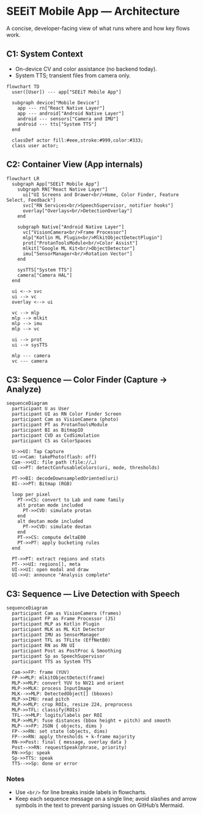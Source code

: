 # SEEiT Mobile App — Architecture

A concise, developer-facing view of what runs where and how key flows work.

## C1: System Context

- On-device CV and color assistance (no backend today).
- System TTS; transient files from camera only.

```mermaid
flowchart TD
  user([User]) --- app["SEEiT Mobile App"]

  subgraph device["Mobile Device"]
    app --- rn["React Native Layer"]
    app --- android["Android Native Layer"]
    android --- sensors["Camera and IMU"]
    android --- tts["System TTS"]
  end

  classDef actor fill:#eee,stroke:#999,color:#333;
  class user actor;
```

## C2: Container View (App internals)

```mermaid
flowchart LR
  subgraph App["SEEiT Mobile App"]
    subgraph RN["React Native Layer"]
      ui["UI Screens and Drawer<br/>Home, Color Finder, Feature Select, Feedback"]
      svc["RN Services<br/>SpeechSupervisor, notifier hooks"]
      overlay["Overlays<br/>DetectionOverlay"]
    end

    subgraph Native["Android Native Layer"]
      vc["VisionCamera<br/>Frame Processor"]
      mlp["Kotlin ML Plugin<br/>MlkitObjectDetectPlugin"]
      prot["ProtanToolsModule<br/>Color Assist"]
      mlkit["Google ML Kit<br/>ObjectDetector"]
      imu["SensorManager<br/>Rotation Vector"]
    end

    sysTTS["System TTS"]
    camera["Camera HAL"]
  end

  ui <--> svc
  ui --> vc
  overlay <--> ui

  vc --> mlp
  mlp --> mlkit
  mlp --> imu
  mlp --> vc

  ui --> prot
  ui --> sysTTS

  mlp --- camera
  vc --- camera
```

## C3: Sequence — Color Finder (Capture → Analyze)

```mermaid
sequenceDiagram
  participant U as User
  participant UI as RN Color Finder Screen
  participant Cam as VisionCamera (photo)
  participant PT as ProtanToolsModule
  participant BI as BitmapIO
  participant CVD as CvdSimulation
  participant CS as ColorSpaces

  U->>UI: Tap Capture
  UI->>Cam: takePhoto(flash: off)
  Cam-->>UI: file path (file://…)
  UI->>PT: detectConfusableColors(uri, mode, thresholds)

  PT->>BI: decodeDownsampledOriented(uri)
  BI-->>PT: Bitmap (RGB)

  loop per pixel
    PT->>CS: convert to Lab and name family
    alt protan mode included
      PT->>CVD: simulate protan
    end
    alt deutan mode included
      PT->>CVD: simulate deutan
    end
    PT->>CS: compute deltaE00
    PT->>PT: apply bucketing rules
  end

  PT->>PT: extract regions and stats
  PT-->>UI: regions[], meta
  UI->>UI: open modal and draw
  UI->>U: announce "Analysis complete"
```

## C3: Sequence — Live Detection with Speech

```mermaid
sequenceDiagram
  participant Cam as VisionCamera (frames)
  participant FP as Frame Processor (JS)
  participant MLP as Kotlin Plugin
  participant MLK as ML Kit Detector
  participant IMU as SensorManager
  participant TFL as TFLite (EffNetB0)
  participant RN as RN UI
  participant Post as PostProc & Smoothing
  participant Sp as SpeechSupervisor
  participant TTS as System TTS

  Cam->>FP: frame (YUV)
  FP->>MLP: mlkitObjectDetect(frame)
  MLP->>MLP: convert YUV to NV21 and orient
  MLP->>MLK: process InputImage
  MLK-->>MLP: DetectedObject[] (bboxes)
  MLP->>IMU: read pitch
  MLP->>MLP: crop ROIs, resize 224, preprocess
  MLP->>TFL: classify(ROIs)
  TFL-->>MLP: logits/labels per ROI
  MLP->>MLP: fuse distances (bbox height + pitch) and smooth
  MLP-->>FP: JSON { objects, dims }
  FP-->>RN: set state (objects, dims)
  FP-->>RN: apply thresholds + k-frame majority
  RN->>Post: final { message, overlay data }
  Post-->>RN: requestSpeak(phrase, priority)
  RN->>Sp: speak
  Sp->>TTS: speak
  TTS-->>Sp: done or error
```

### Notes
- Use `<br/>` for line breaks inside labels in flowcharts.
- Keep each sequence message on a single line; avoid slashes and arrow symbols in the text to prevent parsing issues on GitHub’s Mermaid.
